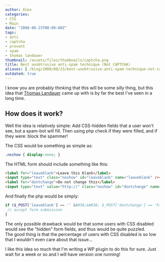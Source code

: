 ```yaml
---
author: Alex
categories:
- CSS
- Main
date: "2008-08-23T00:00:00Z"
tags:
- anti
- captcha
- prevent
- spam
- thomas landauer
thumbnail: /assets/files/thumbnails/captcha.png
title: Best unobtrusive anti-spam technique (Not CAPTCHA)
aliases: [ /blog/2008/08/23/best-unobtrusive-anti-spam-technique-not-captcha/ ]
outdated: true
---
```


I know you are probably thinking that this will be some silly thing, but this idea that [Thomas Landauer][1] came up with is by far the best I\'ve seen in a long time.

 [1]: http://www.landauer.at/preventing-spam-in-form-submissions-without-using-a-captcha.php

## How does it work?

Well the idea is relatively simple: Add CSS-hidden fields that a user won\'t see, but a spam-bot will fill. Then using php check if they were filled, and if they were: block the spammer!

The CSS would be something as simple as:

``` css
.noshow { display:none; }
```

The HTML form should include something like this:

``` html
<label for="leaveblank">Leave this blank</label>
<input type="text" class="noshow" id="leaveblank" name="leaveblank" /><br />
<label for="dontchange">Do not change this</label>
<input type="text" value="http://" class="noshow" id="dontchange" name="dontchange" />
```     
    

And finally the php would be simply:

``` php
if ($_POST['leaveblank'] == '' &#038;&#038; $_POST['dontchange'] == 'http://') {
 // accept form submission
}
```   

The only possible drawback would be that some users with CSS disabled would see the \"hidden\" form fields, and thus would be quite puzzled.  
The good thing is that the percentage of users with CSS disabled is so low that I wouldn\'t even care about that issue...

I like this idea so much that I\'m writing a WP plugin to do this for sure. Just wait for a week or so and I will have version one running!

